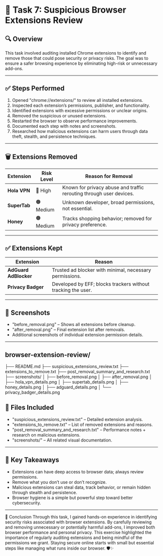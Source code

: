 # 🧩 Task 7: Suspicious Browser Extensions Review

## 🔍 Overview
This task involved auditing installed Chrome extensions to identify and remove those that could pose security or privacy risks. The goal was to ensure a safer browsing experience by eliminating high-risk or unnecessary add-ons.

---

## ✅ Steps Performed
1. Opened "chrome://extensions/" to review all installed extensions.
2. Inspected each extension’s permissions, publisher, and functionality.
3. Identified extensions with excessive permissions or unclear origins.
4. Removed the suspicious or unused extensions.
5. Restarted the browser to observe performance improvements.
6. Documented each step with notes and screenshots.
7. Researched how malicious extensions can harm users through data theft, stealth, and persistence techniques.

---

## 🗑️ Extensions Removed
| Extension      | Risk Level | Reason for Removal |
|----------------|------------|---------------------|
| **Hola VPN**   | 🔴 High     | Known for privacy abuse and traffic rerouting through user devices. |
| **SuperTab**   | 🟠 Medium   | Unknown developer, broad permissions, not essential. |
| **Honey**      | 🟠 Medium   | Tracks shopping behavior; removed for privacy preference. |

---

## ✅ Extensions Kept
| Extension             | Reason |
|---------------------- |--------|
| **AdGuard AdBlocker** | Trusted ad blocker with minimal, necessary permissions. |
| **Privacy Badger**    | Developed by EFF; blocks trackers without tracking the user. |

---

## 📸 Screenshots
- "before_removal.png" – Shows all extensions before cleanup.
- "after_removal.png" – Final extension list after removals.
- Additional screenshots of individual extension permission details.

---

## browser-extension-review/
├── README.md
├── suspicious_extensions_review.txt
├── extensions_to_remove.txt
├── post_removal_summary_and_research.txt
├── screenshots/
│   ├── before_removal.png
│   ├── after_removal.png
│   ├── hola_vpn_details.png
│   ├── supertab_details.png
│   ├── honey_details.png
│   ├── adguard_details.png
│   └── privacy_badger_details.png


## 📁 Files Included
- "suspicious_extensions_review.txt" – Detailed extension analysis.
- "extensions_to_remove.txt" – List of removed extensions and reasons.
- "post_removal_summary_and_research.txt" – Performance notes + research on malicious extensions.
- "screenshots/" – All related visual documentation.

---

## 🔐 Key Takeaways
- Extensions can have deep access to browser data; always review permissions.
- Remove what you don’t use or don’t recognize.
- Malicious extensions can steal data, track behavior, or remain hidden through stealth and persistence.
- Browser hygiene is a simple but powerful step toward better cybersecurity.

---

🏁 Conclusion
Through this task, I gained hands-on experience in identifying security risks associated with browser extensions. By carefully reviewing and removing unnecessary or potentially harmful add-ons, I improved both browser performance and personal privacy. This exercise highlighted the importance of regularly auditing extensions and being mindful of the permissions we grant. Staying secure online starts with small but essential steps like managing what runs inside our browser. 🛡️✨

